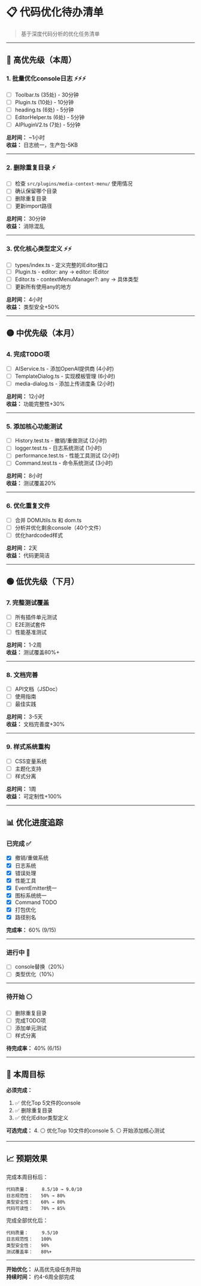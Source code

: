 # 📋 代码优化待办清单

> 基于深度代码分析的优化任务清单

---

## 🔴 高优先级（本周）

### 1. 批量优化console日志 ⚡⚡⚡
- [ ] Toolbar.ts (35处) - 30分钟
- [ ] Plugin.ts (10处) - 10分钟
- [ ] heading.ts (6处) - 5分钟
- [ ] EditorHelper.ts (6处) - 5分钟
- [ ] AIPluginV2.ts (7处) - 5分钟

**总时间：** ~1小时  
**收益：** 日志统一，生产包-5KB

---

### 2. 删除重复目录 ⚡
- [ ] 检查 `src/plugins/media-context-menu/` 使用情况
- [ ] 确认保留哪个目录
- [ ] 删除重复目录
- [ ] 更新import路径

**总时间：** 30分钟  
**收益：** 消除混乱

---

### 3. 优化核心类型定义 ⚡⚡
- [ ] types/index.ts - 定义完整的IEditor接口
- [ ] Plugin.ts - editor: any → editor: IEditor
- [ ] Editor.ts - contextMenuManager?: any → 具体类型
- [ ] 更新所有使用any的地方

**总时间：** 4小时  
**收益：** 类型安全+50%

---

## 🟡 中优先级（本月）

### 4. 完成TODO项
- [ ] AIService.ts - 添加OpenAI提供商 (4小时)
- [ ] TemplateDialog.ts - 实现模板管理 (6小时)
- [ ] media-dialog.ts - 添加上传进度条 (2小时)

**总时间：** 12小时  
**收益：** 功能完整性+30%

---

### 5. 添加核心功能测试
- [ ] History.test.ts - 撤销/重做测试 (2小时)
- [ ] logger.test.ts - 日志系统测试 (1小时)
- [ ] performance.test.ts - 性能工具测试 (2小时)
- [ ] Command.test.ts - 命令系统测试 (3小时)

**总时间：** 8小时  
**收益：** 测试覆盖20%

---

### 6. 优化重复文件
- [ ] 合并 DOMUtils.ts 和 dom.ts
- [ ] 分析并优化剩余console（40个文件）
- [ ] 优化hardcoded样式

**总时间：** 2天  
**收益：** 代码更简洁

---

## 🟢 低优先级（下月）

### 7. 完整测试覆盖
- [ ] 所有插件单元测试
- [ ] E2E测试套件
- [ ] 性能基准测试

**总时间：** 1-2周  
**收益：** 测试覆盖80%+

---

### 8. 文档完善
- [ ] API文档（JSDoc）
- [ ] 使用指南
- [ ] 最佳实践

**总时间：** 3-5天  
**收益：** 文档完善度+30%

---

### 9. 样式系统重构
- [ ] CSS变量系统
- [ ] 主题化支持
- [ ] 样式分离

**总时间：** 1周  
**收益：** 可定制性+100%

---

## 📊 优化进度追踪

### 已完成 ✅
- [x] 撤销/重做系统
- [x] 日志系统
- [x] 错误处理
- [x] 性能工具
- [x] EventEmitter统一
- [x] 图标系统统一
- [x] Command TODO
- [x] 打包优化
- [x] 路径别名

**完成率：** 60% (9/15)

---

### 进行中 🔄
- [ ] console替换（20%）
- [ ] 类型优化（10%）

---

### 待开始 ⚪
- [ ] 删除重复目录
- [ ] 完成TODO项
- [ ] 添加单元测试
- [ ] 样式分离

**待完成率：** 40% (6/15)

---

## 🎯 本周目标

**必须完成：**
1. ✅ 优化Top 5文件的console
2. ✅ 删除重复目录
3. ✅ 优化IEditor类型定义

**可选完成：**
4. ⚪ 优化Top 10文件的console
5. ⚪ 开始添加核心测试

---

## 📈 预期效果

完成本周目标后：
```
代码质量：     8.5/10 → 9.0/10
日志规范性：   50% → 80%
类型安全性：   60% → 80%
代码可读性：   70% → 85%
```

完成全部优化后：
```
代码质量：     9.5/10
日志规范性：   100%
类型安全性：   90%
测试覆盖率：   80%+
```

---

**开始优化：** 从高优先级任务开始  
**持续时间：** 约4-6周全部完成









